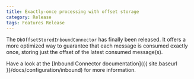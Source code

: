 ```yaml
---
title: Exactly-once processing with offset storage
category: Release
tags: Features Release
---
```


The `DbOffsetStoredInboundConnector` has finally been released. It offers a more optimized way to guarantee that each message is consumed exactly once, storing just the offset of the latest consumed message(s).

Have a look at the [Inbound Connector documentation]({{ site.baseurl }}/docs/configuration/inbound) for more information.